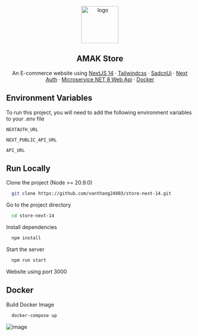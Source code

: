 <div align="center">
  <a href="https://github.com/vanthang24803/manga-nextjs-14">
    <img src="https://theme.hstatic.net/200000294254/1001077164/14/favicon.png?v=325" alt="logo" width="100" height="100">
  </a>
</div>

<h2 align="center">AMAK Store</h2>

<p align="center">An E-commerce website using  <a href="https://nextjs.org/">NextJS 14</a>   ·  <a href="https://tailwindcss.com/">Tailwindcss</a>  ·  <a href="https://ui.shadcn.com/">SadcnUi</a> ·  <a href="https://next-auth.js.org/">Next Auth</a> ·   <a href="https://github.com/vanthang24803/microservice-store"> Microservice NET 8 Web Api</a> ·   <a href="https://www.docker.com/">Docker</a></p>


## Environment Variables

To run this project, you will need to add the following environment variables to your .env file

`NEXTAUTH_URL`

`NEXT_PUBLIC_API_URL `

`API_URL`

## Run Locally

Clone the project (Node >= 20.9.0)

```bash
  git clone https://github.com/vanthang24803/store-next-14.git
```

Go to the project directory

```bash
  cd store-next-14
```

Install dependencies

```bash
  npm install
```

Start the server

```bash
  npm run start
```

Website using port 3000

## Docker

Build Docker Image

```bash
  docker-compose up
```

![image](https://github.com/vanthang24803/store-next-14/assets/101810628/cbe615cf-c696-491a-ac72-4390b772ac52)



